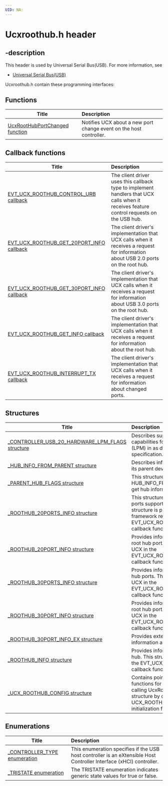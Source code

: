 ```yaml
---
UID: NA:
---
```


# Ucxroothub.h header

## -description

This header is used by Universal Serial Bus(USB). For more information, see
- [Universal Serial Bus(USB)](../_usbref/index.md)

Ucxroothub.h contain these programming interfaces:


## Functions

| Title   | Description   |
| ---- |:---- |
| [UcxRootHubPortChanged function](nf-ucxroothub-ucxroothubportchanged.md) | Notifies UCX about a new port change event on the host controller. |

## Callback functions

| Title   | Description   |
| ---- |:---- |
| [EVT_UCX_ROOTHUB_CONTROL_URB callback](nc-ucxroothub-evt_ucx_roothub_control_urb.md) | The client driver uses this callback type to implement handlers that UCX calls when it receives feature control requests on the USB hub. |
| [EVT_UCX_ROOTHUB_GET_20PORT_INFO callback](nc-ucxroothub-evt_ucx_roothub_get_20port_info.md) | The client driver's implementation that UCX calls when it receives a request for information about USB 2.0 ports on the root hub. |
| [EVT_UCX_ROOTHUB_GET_30PORT_INFO callback](nc-ucxroothub-evt_ucx_roothub_get_30port_info.md) | The client driver's implementation that UCX calls when it receives a request for information about USB 3.0 ports on the root hub. |
| [EVT_UCX_ROOTHUB_GET_INFO callback](nc-ucxroothub-evt_ucx_roothub_get_info.md) | The client driver's implementation that UCX calls when it receives a request for information about the root hub. |
| [EVT_UCX_ROOTHUB_INTERRUPT_TX callback](nc-ucxroothub-evt_ucx_roothub_interrupt_tx.md) | The client driver's implementation that UCX calls when it receives a request for information about changed ports. |

## Structures

| Title   | Description   |
| ---- |:---- |
| [_CONTROLLER_USB_20_HARDWARE_LPM_FLAGS structure](ns-ucxroothub-_controller_usb_20_hardware_lpm_flags.md) | Describes supported protocol capabilities for Link Power Management (LPM) in as defined the USB 2.0 specification. |
| [_HUB_INFO_FROM_PARENT structure](ns-ucxroothub-_hub_info_from_parent.md) | Describes information about a hub from its parent device. |
| [_PARENT_HUB_FLAGS structure](ns-ucxroothub-_parent_hub_flags.md) | This structure is used by the HUB_INFO_FROM_PARENT structure to get hub information from the parent. |
| [_ROOTHUB_20PORTS_INFO structure](ns-ucxroothub-_roothub_20ports_info.md) | This structure that has an array of 2.0 ports supported by the root hub. This structure is provided by UCX in a framework request in the EVT_UCX_ROOTHUB_GET_20PORT_INFO callback function. |
| [_ROOTHUB_20PORT_INFO structure](ns-ucxroothub-_roothub_20port_info.md) | Provides information about a USB 2.0 root hub port. This structure is passed by UCX in the EVT_UCX_ROOTHUB_GET_20PORT_INFO callback function. |
| [_ROOTHUB_30PORTS_INFO structure](ns-ucxroothub-_roothub_30ports_info.md) | Provides information about USB 3.0 root hub ports. This structure is passed by UCX in the EVT_UCX_ROOTHUB_GET_30PORT_INFO callback function. |
| [_ROOTHUB_30PORT_INFO structure](ns-ucxroothub-_roothub_30port_info.md) | Provides information about a USB 3.0 root hub port. This structure is passed by UCX in the EVT_UCX_ROOTHUB_GET_30PORT_INFO callback function. |
| [_ROOTHUB_30PORT_INFO_EX structure](ns-ucxroothub-_roothub_30port_info_ex.md) | Provides extended USB 3.0 port information about speed. |
| [_ROOTHUB_INFO structure](ns-ucxroothub-_roothub_info.md) | Provides information about a USB root hub. This structure is passed by UCX in the EVT_UCX_ROOTHUB_GET_INFO callback function. |
| [_UCX_ROOTHUB_CONFIG structure](ns-ucxroothub-_ucx_roothub_config.md) | Contains pointers to event callback functions for creating the root hub by calling UcxRootHubCreate. Initialize this structure by calling UCX_ROOTHUB_CONFIG_INIT initialization function (see Ucxclass.h). |

## Enumerations

| Title   | Description   |
| ---- |:---- |
| [_CONTROLLER_TYPE enumeration](ne-ucxroothub-_controller_type.md) | This enumeration specifies if the USB host controller is an eXtensible Host Controller Interface (xHCI) controller. |
| [_TRISTATE enumeration](ne-ucxroothub-_tristate.md) | The TRISTATE enumeration indicates generic state values for true or false. |
